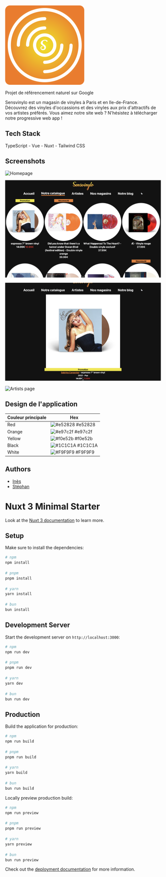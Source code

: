 ![Logo](assets/readme/logo.png)

Projet de référencement naturel sur Google

Sensvinylo est un magasin de vinyles à Paris et en Ile-de-France.
Découvrez des vinyles d'occassions et des vinyles aux prix d'attractifs de vos artistes préfèrés.
Vous aimez notre site web ? N'hésistez à télécharger notre progressive web app !

## Tech Stack

TypeScript - Vue - Nuxt - Tailwind CSS

## Screenshots
![Homepage](assets/readme/homepage.png)

![Products page](assets/readme/produts-page.png)

![Vinyl espresso 7"](assets/readme/vinyl-page.png)

![Artists page](assets/readme/artists-page.png)

## Design de l'application

| Couleur principale             | Hex                                                                |
| ----------------- | ------------------------------------------------------------------ |
| Red| ![#e52828](https://via.placeholder.com/10/e52828?text=+) #e52828 |
| Orange | ![#e97c2f](https://via.placeholder.com/10/e97c2f?text=+) #e97c2f |
| Yellow | ![#f0e52b](https://via.placeholder.com/10/f0e52b?text=+) #f0e52b |
| Black | ![#1C1C1A](https://via.placeholder.com/10/1C1C1A?text=+) #1C1C1A |
| White | ![#F9F9F9](https://via.placeholder.com/10/F9F9F9?text=+) #F9F9F9 |

## Authors
- [Inès](https://github.com/ines-mgg)
- [Stéphan](https://github.com/StephanG2a)


# Nuxt 3 Minimal Starter

Look at the [Nuxt 3 documentation](https://nuxt.com/docs/getting-started/introduction) to learn more.

## Setup

Make sure to install the dependencies:

```bash
# npm
npm install

# pnpm
pnpm install

# yarn
yarn install

# bun
bun install
```

## Development Server

Start the development server on `http://localhost:3000`:

```bash
# npm
npm run dev

# pnpm
pnpm run dev

# yarn
yarn dev

# bun
bun run dev
```

## Production

Build the application for production:

```bash
# npm
npm run build

# pnpm
pnpm run build

# yarn
yarn build

# bun
bun run build
```

Locally preview production build:

```bash
# npm
npm run preview

# pnpm
pnpm run preview

# yarn
yarn preview

# bun
bun run preview
```

Check out the [deployment documentation](https://nuxt.com/docs/getting-started/deployment) for more information.
